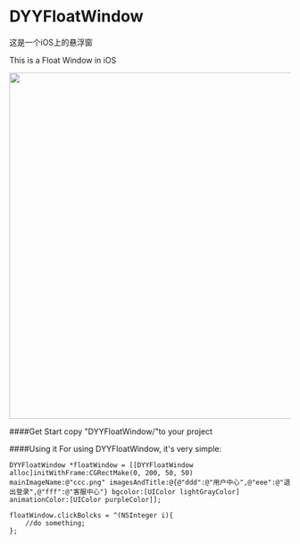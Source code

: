 # DYYFloatWindow
这是一个iOS上的悬浮窗

This is a Float Window in iOS


<img src="./demo.gif" align="middle" width="620" />

####Get Start
	copy "DYYFloatWindow/"to your project

####Using it
For using DYYFloatWindow, it's very simple:

	DYYFloatWindow *floatWindow = [[DYYFloatWindow alloc]initWithFrame:CGRectMake(0, 200, 50, 50) mainImageName:@"ccc.png" imagesAndTitle:@{@"ddd":@"用户中心",@"eee":@"退出登录",@"fff":@"客服中心"} bgcolor:[UIColor lightGrayColor] animationColor:[UIColor purpleColor]];
    
    floatWindow.clickBolcks = ^(NSInteger i){
        //do something;
    };